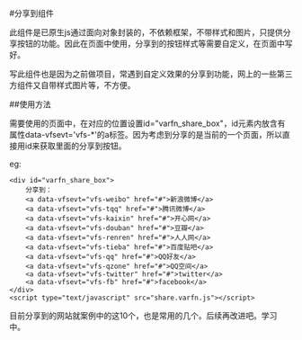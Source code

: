 #分享到组件

此组件是已原生js通过面向对象封装的，不依赖框架，不带样式和图片，只提供分享按钮的功能。因此在页面中使用，分享到的按钮样式等需要自定义，在页面中写好。

写此组件也是因为之前做项目，常遇到自定义效果的分享到功能，网上的一些第三方组件又自带样式图片等，不方便。

##使用方法

需要使用的页面中，在对应的位置设置id="varfn_share_box"，id元素内放含有属性data-vfsevt='vfs-*'的a标签。因为考虑到分享的是当前的一个页面，所以直接用id来获取里面的分享到按钮。

eg:
```
<div id="varfn_share_box">
    分享到：
    <a data-vfsevt="vfs-weibo" href="#">新浪微博</a>
    <a data-vfsevt="vfs-tqq" href="#">腾讯微博</a>
    <a data-vfsevt="vfs-kaixin" href="#">开心网</a>
    <a data-vfsevt="vfs-douban" href="#">豆瓣</a>
    <a data-vfsevt="vfs-renren" href="#">人人网</a>
    <a data-vfsevt="vfs-tieba" href="#">百度贴吧</a>
    <a data-vfsevt="vfs-qq" href="#">QQ好友</a>
    <a data-vfsevt="vfs-qzone" href="#">QQ空间</a>
    <a data-vfsevt="vfs-twitter" href="#">twitter</a>
    <a data-vfsevt="vfs-fb" href="#">facebook</a>
</div>
<script type="text/javascript" src="share.varfn.js"></script>
```

目前分享到的网站就案例中的这10个，也是常用的几个。后续再改进吧。学习中。